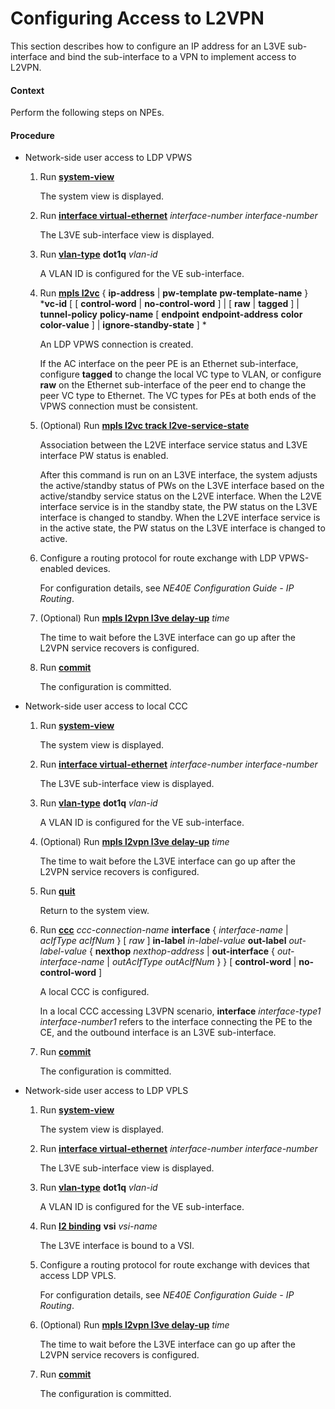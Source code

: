 Configuring Access to L2VPN
===========================

This section describes how to configure an IP address for an L3VE sub-interface and bind the sub-interface to a VPN to implement access to L2VPN.

#### Context

Perform the following steps on NPEs.


#### Procedure

* Network-side user access to LDP VPWS
  1. Run [**system-view**](cmdqueryname=system-view)
     
     
     
     The system view is displayed.
  2. Run [**interface virtual-ethernet**](cmdqueryname=interface+virtual-ethernet) *interface-number interface-number*
     
     
     
     The L3VE sub-interface view is displayed.
  3. Run [**vlan-type**](cmdqueryname=vlan-type) **dot1q** *vlan-id*
     
     
     
     A VLAN ID is configured for the VE sub-interface.
  4. Run [**mpls l2vc**](cmdqueryname=mpls+l2vc) { **ip-address** | ****pw-template**** **pw-template-name** } \***vc-id** [ [ ****control-word**** | ****no-control-word**** ] | [ ****raw**** | ****tagged**** ] | ****tunnel-policy**** **policy-name** [ ****endpoint**** **endpoint-address** ****color**** **color-value** ] | ****ignore-standby-state**** ] \*
     
     
     
     An LDP VPWS connection is created.
     
     
     
     If the AC interface on the peer PE is an Ethernet sub-interface, configure **tagged** to change the local VC type to VLAN, or configure **raw** on the Ethernet sub-interface of the peer end to change the peer VC type to Ethernet. The VC types for PEs at both ends of the VPWS connection must be consistent.
  5. (Optional) Run [**mpls l2vc track l2ve-service-state**](cmdqueryname=mpls+l2vc+track+l2ve-service-state)
     
     
     
     Association between the L2VE interface service status and L3VE interface PW status is enabled.
     
     
     
     After this command is run on an L3VE interface, the system adjusts the active/standby status of PWs on the L3VE interface based on the active/standby service status on the L2VE interface. When the L2VE interface service is in the standby state, the PW status on the L3VE interface is changed to standby. When the L2VE interface service is in the active state, the PW status on the L3VE interface is changed to active.
  6. Configure a routing protocol for route exchange with LDP VPWS-enabled devices.
     
     
     
     For configuration details, see *NE40E Configuration Guide - IP Routing*.
  7. (Optional) Run [**mpls l2vpn l3ve delay-up**](cmdqueryname=mpls+l2vpn+l3ve+delay-up) *time*
     
     
     
     The time to wait before the L3VE interface can go up after the L2VPN service recovers is configured.
  8. Run [**commit**](cmdqueryname=commit)
     
     
     
     The configuration is committed.
* Network-side user access to local CCC
  1. Run [**system-view**](cmdqueryname=system-view)
     
     
     
     The system view is displayed.
  2. Run [**interface virtual-ethernet**](cmdqueryname=interface+virtual-ethernet) *interface-number* *interface-number*
     
     
     
     The L3VE sub-interface view is displayed.
  3. Run [**vlan-type**](cmdqueryname=vlan-type) **dot1q** *vlan-id*
     
     
     
     A VLAN ID is configured for the VE sub-interface.
  4. (Optional) Run [**mpls l2vpn l3ve delay-up**](cmdqueryname=mpls+l2vpn+l3ve+delay-up) *time*
     
     
     
     The time to wait before the L3VE interface can go up after the L2VPN service recovers is configured.
  5. Run [**quit**](cmdqueryname=quit)
     
     
     
     Return to the system view.
  6. Run [**ccc**](cmdqueryname=ccc+interface+in-label+out-label) *ccc-connection-name* **interface** { *interface-name* | *acIfType* *acIfNum* } [ *raw* ] **in-label** *in-label-value* **out-label** *out-label-value* { **nexthop** *nexthop-address* | **out-interface** { *out-interface-name* | *outAcIfType* *outAcIfNum* } } [ **control-word** | **no-control-word** ]
     
     
     
     A local CCC is configured.
     
     
     
     In a local CCC accessing L3VPN scenario, **interface** *interface-type1* *interface-number1* refers to the interface connecting the PE to the CE, and the outbound interface is an L3VE sub-interface.
  7. Run [**commit**](cmdqueryname=commit)
     
     
     
     The configuration is committed.
* Network-side user access to LDP VPLS
  1. Run [**system-view**](cmdqueryname=system-view)
     
     
     
     The system view is displayed.
  2. Run [**interface virtual-ethernet**](cmdqueryname=interface+virtual-ethernet) *interface-number interface-number*
     
     
     
     The L3VE sub-interface view is displayed.
  3. Run [**vlan-type**](cmdqueryname=vlan-type) **dot1q** *vlan-id*
     
     
     
     A VLAN ID is configured for the VE sub-interface.
  4. Run [**l2 binding**](cmdqueryname=l2+binding) **vsi** *vsi-name*
     
     
     
     The L3VE interface is bound to a VSI.
  5. Configure a routing protocol for route exchange with devices that access LDP VPLS.
     
     
     
     For configuration details, see *NE40E Configuration Guide - IP Routing*.
  6. (Optional) Run [**mpls l2vpn l3ve delay-up**](cmdqueryname=mpls+l2vpn+l3ve+delay-up) *time*
     
     
     
     The time to wait before the L3VE interface can go up after the L2VPN service recovers is configured.
  7. Run [**commit**](cmdqueryname=commit)
     
     
     
     The configuration is committed.